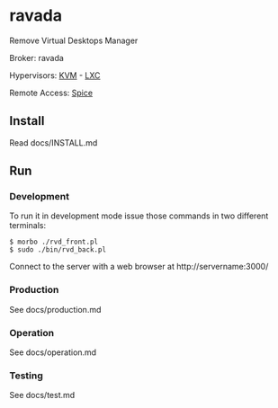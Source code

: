 # ravada
Remove Virtual Desktops Manager

Broker: ravada

Hypervisors: [KVM](http://www.linux-kvm.org/) - [LXC](https://linuxcontainers.org/)

Remote Access: [Spice](http://www.spice-space.org/)

## Install

Read docs/INSTALL.md

## Run

### Development
To run it in development mode issue those commands in two different terminals:

    $ morbo ./rvd_front.pl
    $ sudo ./bin/rvd_back.pl

Connect to the server with a web browser at http://servername:3000/

### Production

See docs/production.md

### Operation

See docs/operation.md

### Testing

See docs/test.md

